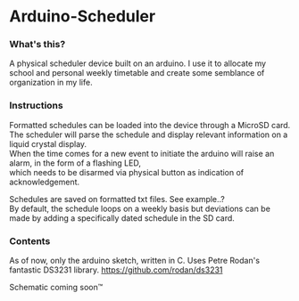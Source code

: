 # Arduino-Scheduler

### What's this?
A physical scheduler device built on an arduino. I use it to allocate my school and personal weekly timetable and create some semblance of organization in my life.

### Instructions
Formatted schedules can be loaded into the device through a MicroSD card.<br />
The scheduler will parse the schedule and display relevant information on a liquid crystal display.<br />
When the time comes for a new event to initiate the arduino will raise an alarm, in the form of a flashing LED, <br />
which needs to be disarmed via physical button as indication of acknowledgement.<br />

Schedules are saved on formatted txt files. See example..?<br />
By default, the schedule loops on a weekly basis but deviations can be made by adding a specifically dated schedule in the SD card.<br />

### Contents
As of now, only the arduino sketch, written in C.
Uses Petre Rodan's fantastic DS3231 library. https://github.com/rodan/ds3231

Schematic coming soon™
